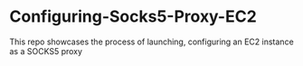 # Configuring-Socks5-Proxy-EC2
This repo showcases the process of launching, configuring an EC2 instance as a SOCKS5 proxy
